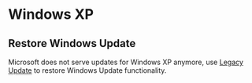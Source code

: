 # Windows XP

## Restore Windows Update
Microsoft does not serve updates for Windows XP anymore, use [Legacy Update](https://legacyupdate.net/) to restore Windows Update functionality.
